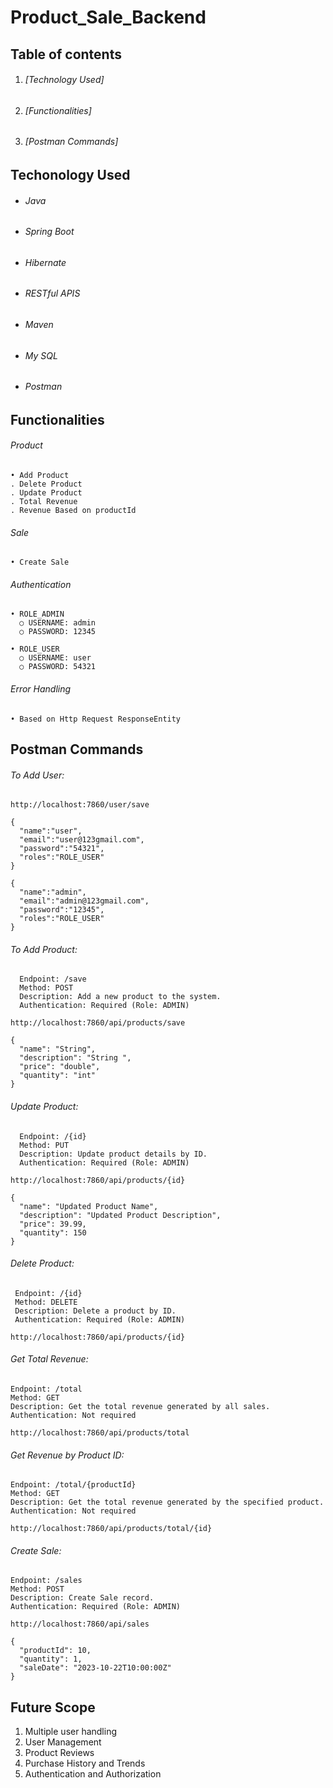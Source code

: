 # Product_Sale_Backend

## Table of contents

1. ###### [Technology Used]

2. ###### [Functionalities]

3. ###### [Postman Commands]




## Techonology Used

- ###### Java

- ###### Spring Boot

- ###### Hibernate

- ###### RESTful APIS

- ###### Maven

- ###### My SQL

- ###### Postman





## Functionalities

###### Product

	• Add Product
    . Delete Product
    . Update Product
    . Total Revenue
    . Revenue Based on productId


###### Sale

	• Create Sale


###### Authentication

	• ROLE_ADMIN
      ○ USERNAME: admin
      ○ PASSWORD: 12345

    • ROLE_USER
      ○ USERNAME: user
      ○ PASSWORD: 54321


###### Error Handling

	• Based on Http Request ResponseEntity




## Postman Commands

###### To Add User:

	http://localhost:7860/user/save

	{
      "name":"user",
      "email":"user@123gmail.com",
      "password":"54321",
      "roles":"ROLE_USER"
    }

    {
      "name":"admin",
      "email":"admin@123gmail.com",
      "password":"12345",
      "roles":"ROLE_USER"
    }



###### To Add Product:
      Endpoint: /save
      Method: POST
      Description: Add a new product to the system.
      Authentication: Required (Role: ADMIN)

	http://localhost:7860/api/products/save

	{
      "name": "String",
      "description": "String ",
      "price": "double",
      "quantity": "int"
    }


###### Update Product:
      Endpoint: /{id}
      Method: PUT
      Description: Update product details by ID.
      Authentication: Required (Role: ADMIN)

	http://localhost:7860/api/products/{id}

	{
      "name": "Updated Product Name",
      "description": "Updated Product Description",
      "price": 39.99,
      "quantity": 150
    }


###### Delete Product:

     Endpoint: /{id}
     Method: DELETE
     Description: Delete a product by ID.
     Authentication: Required (Role: ADMIN)

	http://localhost:7860/api/products/{id}


###### Get Total Revenue:

    Endpoint: /total
    Method: GET
    Description: Get the total revenue generated by all sales.
    Authentication: Not required

    http://localhost:7860/api/products/total



###### Get Revenue by Product ID:

    Endpoint: /total/{productId}
    Method: GET
    Description: Get the total revenue generated by the specified product.
    Authentication: Not required

    http://localhost:7860/api/products/total/{id}

###### Create Sale:

    Endpoint: /sales
    Method: POST
    Description: Create Sale record.
    Authentication: Required (Role: ADMIN)

    http://localhost:7860/api/sales

    {
      "productId": 10,
      "quantity": 1,
      "saleDate": "2023-10-22T10:00:00Z"
    }


## Future Scope

1. Multiple user handling
2. User Management
3. Product Reviews
4. Purchase History and Trends
5. Authentication and Authorization

	